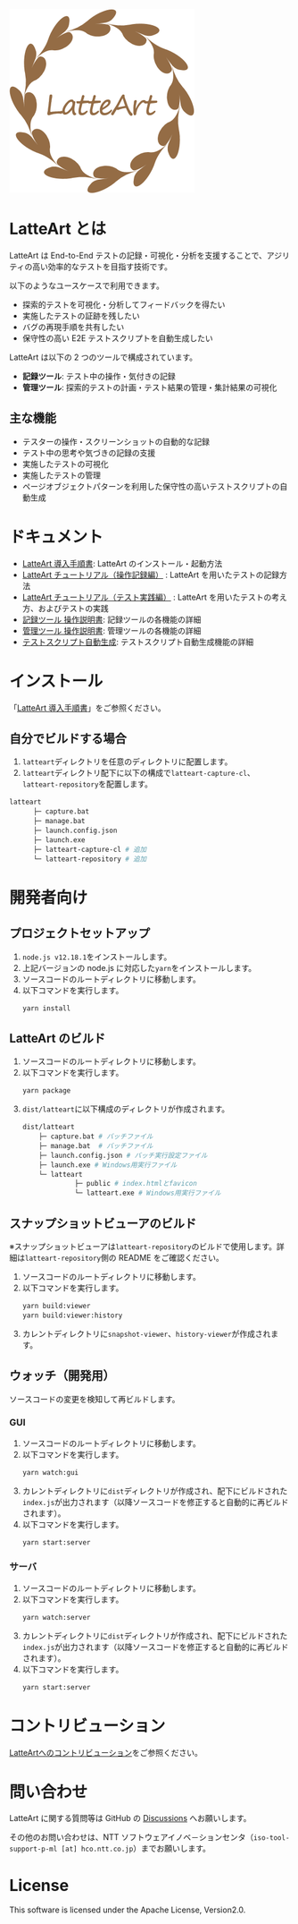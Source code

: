 ![logo](/docs/logo.png)

# LatteArt とは

LatteArt は End-to-End テストの記録・可視化・分析を支援することで、アジリティの高い効率的なテストを目指す技術です。

以下のようなユースケースで利用できます。

- 探索的テストを可視化・分析してフィードバックを得たい
- 実施したテストの証跡を残したい
- バグの再現手順を共有したい
- 保守性の高い E2E テストスクリプトを自動生成したい

LatteArt は以下の 2 つのツールで構成されています。

- **記録ツール**: テスト中の操作・気付きの記録
- **管理ツール**: 探索的テストの計画・テスト結果の管理・集計結果の可視化

## 主な機能

- テスターの操作・スクリーンショットの自動的な記録
- テスト中の思考や気づきの記録の支援
- 実施したテストの可視化
- 実施したテストの管理
- ページオブジェクトパターンを利用した保守性の高いテストスクリプトの自動生成

# ドキュメント

- [LatteArt 導入手順書](./docs/startup/pc.md): LatteArt のインストール・起動方法
- [LatteArt チュートリアル（操作記録編）](./docs/tutorial/capture/tutorial-capture.md) : LatteArt を用いたテストの記録方法
- [LatteArt チュートリアル（テスト実践編）](./docs/tutorial/management/tutorial-management.md) : LatteArt を用いたテストの考え方、およびテストの実践
- [記録ツール 操作説明書](./docs/manual/capture/manual-capture.md): 記録ツールの各機能の詳細
- [管理ツール 操作説明書](./docs/manual/management/manual-management.md): 管理ツールの各機能の詳細
- [テストスクリプト自動生成](./docs/manual/common/test-script-generation.md): テストスクリプト自動生成機能の詳細

# インストール

「[LatteArt 導入手順書](./docs/startup/pc.md)」をご参照ください。

## 自分でビルドする場合

1. `latteart`ディレクトリを任意のディレクトリに配置します。
2. `latteart`ディレクトリ配下に以下の構成で`latteart-capture-cl`、`latteart-repository`を配置します。

```bash
latteart
      ├─ capture.bat
      ├─ manage.bat
      ├─ launch.config.json
      ├─ launch.exe
      ├─ latteart-capture-cl # 追加
      └─ latteart-repository # 追加
```

# 開発者向け

## プロジェクトセットアップ

1. `node.js v12.18.1`をインストールします。
1. 上記バージョンの node.js に対応した`yarn`をインストールします。
1. ソースコードのルートディレクトリに移動します。
1. 以下コマンドを実行します。
   ```bash
   yarn install
   ```

## LatteArt のビルド

1. ソースコードのルートディレクトリに移動します。
1. 以下コマンドを実行します。
   ```bash
   yarn package
   ```
1. `dist/latteart`に以下構成のディレクトリが作成されます。
   ```bash
   dist/latteart
       ├─ capture.bat # バッチファイル
       ├─ manage.bat  # バッチファイル
       ├─ launch.config.json # バッチ実行設定ファイル
       ├─ launch.exe # Windows用実行ファイル
       └─ latteart
                ├─ public # index.htmlとfavicon
                └─ latteart.exe # Windows用実行ファイル
   ```

## スナップショットビューアのビルド

※スナップショットビューアは`latteart-repository`のビルドで使用します。詳細は`latteart-repository`側の README をご確認ください。

1. ソースコードのルートディレクトリに移動します。
1. 以下コマンドを実行します。
   ```bash
   yarn build:viewer
   yarn build:viewer:history
   ```
1. カレントディレクトリに`snapshot-viewer`、`history-viewer`が作成されます。

## ウォッチ（開発用）

ソースコードの変更を検知して再ビルドします。

### GUI

1. ソースコードのルートディレクトリに移動します。
1. 以下コマンドを実行します。
   ```bash
   yarn watch:gui
   ```
1. カレントディレクトリに`dist`ディレクトリが作成され、配下にビルドされた`index.js`が出力されます（以降ソースコードを修正すると自動的に再ビルドされます）。
1. 以下コマンドを実行します。
   ```bash
   yarn start:server
   ```

### サーバ

1. ソースコードのルートディレクトリに移動します。
1. 以下コマンドを実行します。
   ```bash
   yarn watch:server
   ```
1. カレントディレクトリに`dist`ディレクトリが作成され、配下にビルドされた`index.js`が出力されます（以降ソースコードを修正すると自動的に再ビルドされます）。
1. 以下コマンドを実行します。
   ```bash
   yarn start:server
   ```

# コントリビューション

[LatteArtへのコントリビューション](./docs/contributing_ja.md)をご参照ください。

# 問い合わせ

LatteArt に関する質問等は GitHub の [Discussions](https://github.com/latteart-org/latteart/discussions) へお願いします。

その他のお問い合わせは、NTT ソフトウェアイノベ－ションセンタ（`iso-tool-support-p-ml [at] hco.ntt.co.jp`）までお願いします。

# License

This software is licensed under the Apache License, Version2.0.
